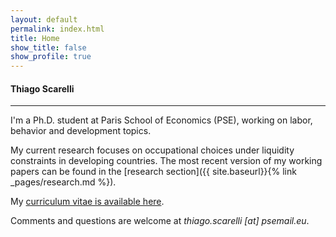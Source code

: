 ```yaml
---
layout: default
permalink: index.html
title: Home
show_title: false
show_profile: true
---
```


#### Thiago Scarelli

<hr>

I'm a Ph.D. student at Paris School of Economics (PSE), working on labor, behavior and development topics.

My current research focuses on occupational choices under liquidity constraints in developing countries. The most recent version of my working papers can be found in the [research section]({{ site.baseurl}}{% link _pages/research.md %}).

My [curriculum vitae is available here](../docs/thiago-scarelli-cv.pdf).

Comments and questions are welcome at <em>thiago.scarelli [at] psemail.eu</em>.

<!---
<br>

#### Updates

<hr>

<ul>
  {% for post in site.posts limit:3 %}
    <li>
      <a href="{{ post.url }}">{{ post.title }}</a>
    </li>
  {% endfor %}
</ul>


{% for post in site.posts limit:3 %}
{% include components/post-card.html %}
{% endfor %}
--->
